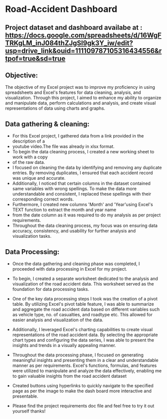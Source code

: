 # Road-Accident Dashboard

## Project dataset and dashboard availabe at : https://docs.google.com/spreadsheets/d/16WgFTRKgLM_inJ084thZJgSl9gk3Y_iw/edit?usp=drive_link&ouid=111109787105316434556&rtpof=true&sd=true


## Objective:
 The objective of my Excel project was to improve my proficiency in using 
spreadsheets and Excel's features for data cleaning, analysis, and visualization. Through 
this project, I aimed to enhance my ability to organize and manipulate data, perform 
calculations and analysis, and create visual representations of data using charts and 
graphs.


## Data gathering & cleaning:
 - For this Excel project, I gathered data from a link provided in the description of a
 - youtube video.The file was already in xlsx format.
-  To begin the data cleaning process, I  created a new working sheet to work with a copy
-   of the raw data.
 - I focused on cleaning the data by identifying and removing any duplicate entries. By 
removing duplicates, I ensured that each accident record was unique and accurate.
 - Additionally, I noticed that certain columns in the dataset contained same variables with 
   wrong spellings. To make the data more understandable and consistent, I replaced these spellings
    with their corresponding correct words.
 - Furthermore, I created  new columns 'Month' and 'Year'using Excel's TEXT function to extract the month and year name
 -  from the date column as it was required to do my analysis as per project requirements. 
 - Throughout the data cleaning process, my focus was on ensuring data accuracy, 
consistency, and usability for further analysis and visualization tasks.

## Data Processing:
 - Once the data gathering and cleaning phase was completed, I proceeded with data 
processing in Excel for my project.
 - To begin, I created a separate worksheet dedicated to the analysis and visualization 
of the road accident data. This worksheet served as the foundation for data processing 
tasks.
 - One of the key data processing steps I took was the creation of a pivot table. By 
utilizing Excel's pivot table feature, I was able to summarize and aggregate the road
accident data based on different variables such as vehicle type, no. of casualties, and 
roadtype etc. This allowed for easier analysis and visualization of the data.
 - Additionally, I leveraged Excel's charting capabilities to create visual representations 
of the road accident data. By selecting the appropriate chart types and configuring the data 
series, I was able to present the insights and trends in a visually appealing manner.
 - Throughout the data processing phase, I focused on generating meaningful insights 
and presenting them in a clear and understandable manner as per requirements. Excel's functions, formulas, 
and features were utilized to manipulate and analyze the data effectively, enabling me 
to gain valuable insights from the road accident dataset
- Created buttons using hyperlinks to quickly navigate to the specified page as per the image to make the
 dash board more interactive and presentable.

- Please find the project requirements doc file and feel free to try it out yourself thanks!
